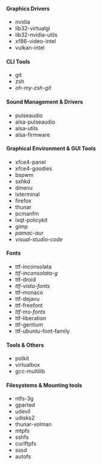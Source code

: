 #### Graphics Drivers
- nvidia
- lib32-virtualgl
- lib32-nvidia-utils
- xf86-video-intel
- vulkan-intel

#### CLI Tools
- git
- zsh
- *oh-my-zsh-git*

#### Sound Management & Drivers
- pulseaudio
- alsa-pulseaudio
- alsa-utils
- alsa-firmware

#### Graphical Environment & GUI Tools
- xfce4-panel
- xfce4-goodies
- bspwm
- sxhkd
- dmenu
- lxterminal
- firefox
- thunar
- pcmanfm
- lxqt-policykit
- gimp
- *pamac-aur*
- *visual-studio-code*

#### Fonts
- ttf-inconsolata
- *ttf-inconsolata-g*
- ttf-droid
- *ttf-vista-fonts*
- ttf-monaco
- ttf-dejavu
- ttf-freefont
- *ttf-ms-fonts*
- ttf-liberation
- ttf-gentium
- ttf-ubuntu-font-family

#### Tools & Others
- polkit
- virtualbox
- gcc-multilib

#### Filesystems & Mounting tools
- ntfs-3g
- gparted
- udevil
- udisks2
- thunar-volman
- mtpfs
- sshfs
- curlftpfs
- sssd
- autofs
